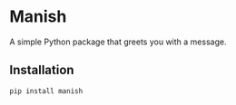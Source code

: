 # Manish

A simple Python package that greets you with a message.

## Installation

```bash
pip install manish
